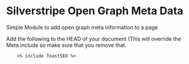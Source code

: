 # Silverstripe Open Graph Meta Data

Simple Module to add open graph meta information to a page

Add the following to the HEAD of your document (This will override the Meta include so make sure that you remove that.

```
    <% include ToastSEO %>
```
